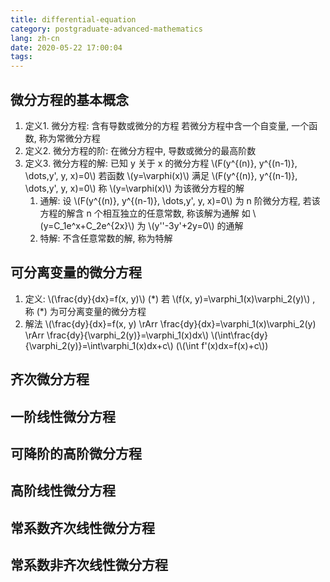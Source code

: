 ```yaml
---
title: differential-equation
category: postgraduate-advanced-mathematics
lang: zh-cn
date: 2020-05-22 17:00:04
tags:
---
```


## 微分方程的基本概念

1. 定义1. 微分方程: 含有导数或微分的方程
   若微分方程中含一个自变量, 一个函数, 称为常微分方程
2. 定义2. 微分方程的阶: 在微分方程中, 导数或微分的最高阶数
3. 定义3. 微分方程的解: 
   已知 y 关于 x 的微分方程 \\(F(y^{(n)}, y^{(n-1)}, \dots,y', y, x)=0\\)
   若函数 \\(y=\varphi(x)\\) 满足 \\(F(y^{(n)}, y^{(n-1)}, \dots,y', y, x)=0\\)
   称 \\(y=\varphi(x)\\) 为该微分方程的解
   1. 通解: 设 \\(F(y^{(n)}, y^{(n-1)}, \dots,y', y, x)=0\\) 为 n 阶微分方程, 若该方程的解含 n 个相互独立的任意常数, 称该解为通解
      如 \\(y=C_1e^x+C_2e^{2x}\\) 为 \\(y''-3y'+2y=0\\) 的通解
   2. 特解: 不含任意常数的解, 称为特解


## 可分离变量的微分方程

1. 定义:
   \\(\frac{dy}{dx}=f(x, y)\\) (\*)
   若 \\(f(x, y)=\varphi_1(x)\varphi_2(y)\\) , 称 (\*) 为可分离变量的微分方程
2. 解法
   \\(\frac{dy}{dx}=f(x, y) \rArr \frac{dy}{dx}=\varphi_1(x)\varphi_2(y) \rArr \frac{dy}{\varphi_2(y)}=\varphi_1(x)dx\\)
   \\(\int\frac{dy}{\varphi_2(y)}=\int\varphi_1(x)dx+c\\) (\\(\int f'(x)dx=f(x)+c\\))

## 齐次微分方程

## 一阶线性微分方程

## 可降阶的高阶微分方程

## 高阶线性微分方程

## 常系数齐次线性微分方程

## 常系数非齐次线性微分方程